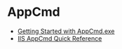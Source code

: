 # AppCmd

- [Getting Started with AppCmd.exe](https://docs.microsoft.com/en-us/iis/get-started/getting-started-with-iis/getting-started-with-appcmdexe)
- [IIS AppCmd Quick Reference](https://blogs.msdn.microsoft.com/mikezh/2012/04/23/iis-appcmd-quick-reference/)
